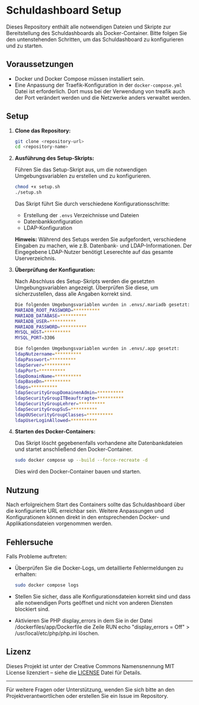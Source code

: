 # Schuldashboard Setup

Dieses Repository enthält alle notwendigen Dateien und Skripte zur Bereitstellung des Schuldashboards als Docker-Container. Bitte folgen Sie den untenstehenden Schritten, um das Schuldashboard zu konfigurieren und zu starten.

## Voraussetzungen

- Docker und Docker Compose müssen installiert sein.
- Eine Anpassung der Traefik-Konfiguration in der `docker-compose.yml` Datei ist erforderlich. Dort muss bei der Verwendung von treafik auch der Port verändert werden und die Netzwerke anders verwaltet werden.


## Setup

1. **Clone das Repository:**

    ```sh
    git clone <repository-url>
    cd <repository-name>
    ```

2. **Ausführung des Setup-Skripts:**

    Führen Sie das Setup-Skript aus, um die notwendigen Umgebungsvariablen zu erstellen und zu konfigurieren.

    ```sh
    chmod +x setup.sh
    ./setup.sh
    ```

    Das Skript führt Sie durch verschiedene Konfigurationsschritte:

    - Erstellung der `.envs` Verzeichnisse und Dateien
    - Datenbankkonfiguration
    - LDAP-Konfiguration

    **Hinweis:** Während des Setups werden Sie aufgefordert, verschiedene Eingaben zu machen, wie z.B. Datenbank- und LDAP-Informationen. 
    Der Eingegebene LDAP-Nutzer benötigt Leserechte auf das gesamte Userverzeichnis. 

3. **Überprüfung der Konfiguration:**

    Nach Abschluss des Setup-Skripts werden die gesetzten Umgebungsvariablen angezeigt. Überprüfen Sie diese, um sicherzustellen, dass alle Angaben korrekt sind.

    ```sh
    Die folgenden Umgebungsvariablen wurden in .envs/.mariadb gesetzt:
    MARIADB_ROOT_PASSWORD=**********
    MARIADB_DATABASE=**********
    MARIADB_USER=**********
    MARIADB_PASSWORD=**********
    MYSQL_HOST=**********
    MYSQL_PORT=3306

    Die folgenden Umgebungsvariablen wurden in .envs/.app gesetzt:
    ldapNutzername=**********
    ldapPasswort=**********
    ldapServer=**********
    ldapPort=**********
    ldapDomainName=**********
    ldapBaseDn=**********
    ldaps=**********
    ldapSecurityGroupDomainenAdmin=**********
    ldapSecurityGroupITBeauftragte=**********
    ldapSecurityGroupLehrer=**********
    ldapSecurityGroupSuS=**********
    ldapOUSecurityGroupClasses=**********
    ldapUserLoginAllowed=**********
    ```

4. **Starten des Docker-Containers:**

    Das Skript löscht gegebenenfalls vorhandene alte Datenbankdateien und startet anschließend den Docker-Container.

    ```sh
    sudo docker compose up --build --force-recreate -d
    ```

    Dies wird den Docker-Container bauen und starten.

## Nutzung

Nach erfolgreichem Start des Containers sollte das Schuldashboard über die konfigurierte URL erreichbar sein. Weitere Anpassungen und Konfigurationen können direkt in den entsprechenden Docker- und Applikationsdateien vorgenommen werden.

## Fehlersuche

Falls Probleme auftreten:

- Überprüfen Sie die Docker-Logs, um detaillierte Fehlermeldungen zu erhalten:

    ```sh
    sudo docker compose logs
    ```

- Stellen Sie sicher, dass alle Konfigurationsdateien korrekt sind und dass alle notwendigen Ports geöffnet und nicht von anderen Diensten blockiert sind.
- Aktivieren Sie PHP display_errors in dem Sie in der Datei /dockerfiles/app/Dockerfile die Zeile RUN echo "display_errors = Off" > /usr/local/etc/php/php.ini löschen.
## Lizenz

Dieses Projekt ist unter der Creative Commons Namensnennung MIT License lizenziert – siehe die [LICENSE](LICENSE) Datei für Details.

---

Für weitere Fragen oder Unterstützung, wenden Sie sich bitte an den Projektverantwortlichen oder erstellen Sie ein Issue im Repository.
